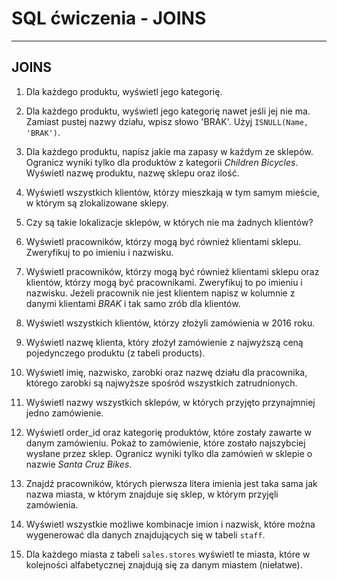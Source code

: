 # SQL ćwiczenia - JOINS
---
## JOINS

1. Dla każdego produktu, wyświetl jego kategorię.

2. Dla każdego produktu, wyświetl jego kategorię nawet jeśli jej nie ma. Zamiast pustej nazwy działu, wpisz słowo 'BRAK'. Użyj `ISNULL(Name, 'BRAK')`.

3. Dla każdego produktu, napisz jakie ma zapasy w każdym ze sklepów. Ogranicz wyniki tylko dla produktów z kategorii *Children Bicycles*. Wyświetl nazwę produktu, nazwę sklepu oraz ilość.

4. Wyświetl wszystkich klientów, którzy mieszkają w tym samym mieście, w którym są zlokalizowane sklepy.

5. Czy są takie lokalizacje sklepów, w których nie ma żadnych klientów?

6. Wyświetl pracowników, którzy mogą być również klientami sklepu. Zweryfikuj to po imieniu i nazwisku.

7. Wyświetl pracowników, którzy mogą być również klientami sklepu oraz klientów, którzy mogą być pracownikami. Zweryfikuj to po imieniu i nazwisku. Jeżeli pracownik nie jest klientem napisz w kolumnie z danymi klientami *BRAK* i tak samo zrób dla klientów.

8. Wyświetl wszystkich klientów, którzy złożyli zamówienia w 2016 roku.

9. Wyświetl nazwę klienta, który złożył zamówienie z najwyższą ceną pojedynczego produktu (z tabeli products).

10. Wyświetl imię, nazwisko, zarobki oraz nazwę działu dla pracownika, którego zarobki są najwyższe spośród wszystkich zatrudnionych.

11. Wyświetl nazwy wszystkich sklepów, w których przyjęto przynajmniej jedno zamówienie.

12. Wyświetl order_id oraz kategorię produktów, które zostały zawarte w danym zamówieniu. Pokaż to zamówienie, które zostało najszybciej wysłane przez sklep. Ogranicz wyniki tylko dla zamówień w sklepie o nazwie *Santa Cruz Bikes*.

13. Znajdź pracowników, których pierwsza litera imienia jest taka sama jak nazwa miasta, w którym znajduje się sklep, w którym przyjęli zamówienia.

14. Wyświetl wszystkie możliwe kombinacje imion i nazwisk, które można wygenerować dla danych znajdujących się w tabeli `staff`.

15. Dla każdego miasta z tabeli `sales.stores` wyświetl te miasta, które w kolejności alfabetycznej znajdują się za danym miastem (niełatwe).